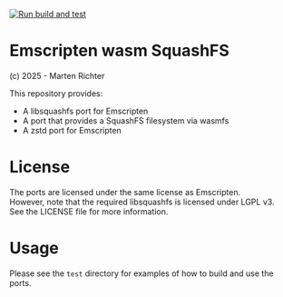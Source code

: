 [![Run build and test](https://github.com/martenrichter/emscripten_wasm_squashfs/actions/workflows/test.yml/badge.svg)](https://github.com/martenrichter/emscripten_wasm_squashfs/actions/workflows/test.yml)
# Emscripten wasm SquashFS
(c) 2025 - Marten Richter

This repository provides:
* A libsquashfs port for Emscripten
* A port that provides a SquashFS filesystem via wasmfs
* A zstd port for Emscripten

# License
The ports are licensed under the same license as Emscripten.  
However, note that the required libsquashfs is licensed under LGPL v3.  
See the LICENSE file for more information.

# Usage
Please see the `test` directory for examples of how to build and use the ports.
